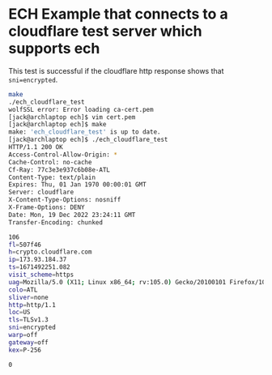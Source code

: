 # ECH Example that connects to a cloudflare test server which supports ech

This test is successful if the cloudflare http response shows that `sni=encrypted`.

```sh
make
./ech_cloudflare_test 
wolfSSL error: Error loading ca-cert.pem
[jack@archlaptop ech]$ vim cert.pem
[jack@archlaptop ech]$ make
make: 'ech_cloudflare_test' is up to date.
[jack@archlaptop ech]$ ./ech_cloudflare_test 
HTTP/1.1 200 OK
Access-Control-Allow-Origin: *
Cache-Control: no-cache
Cf-Ray: 77c3e3e937c6b08e-ATL
Content-Type: text/plain
Expires: Thu, 01 Jan 1970 00:00:01 GMT
Server: cloudflare
X-Content-Type-Options: nosniff
X-Frame-Options: DENY
Date: Mon, 19 Dec 2022 23:24:11 GMT
Transfer-Encoding: chunked

106
fl=507f46
h=crypto.cloudflare.com
ip=173.93.184.37
ts=1671492251.082
visit_scheme=https
uag=Mozilla/5.0 (X11; Linux x86_64; rv:105.0) Gecko/20100101 Firefox/105.0
colo=ATL
sliver=none
http=http/1.1
loc=US
tls=TLSv1.3
sni=encrypted
warp=off
gateway=off
kex=P-256

0
```
